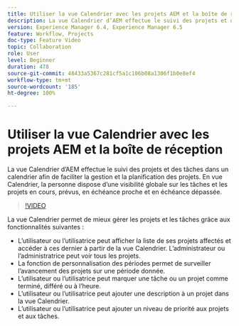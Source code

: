 ```yaml
---
title: Utiliser la vue Calendrier avec les projets AEM et la boîte de réception
description: La vue Calendrier d’AEM effectue le suivi des projets et des tâches dans un calendrier afin de faciliter la gestion et la planification des projets. En vue Calendrier, la personne dispose d’une visibilité globale sur les tâches et les projets en cours, prévus, en échéance proche et en échéance dépassée.
version: Experience Manager 6.4, Experience Manager 6.5
feature: Workflow, Projects
doc-type: Feature Video
topic: Collaboration
role: User
level: Beginner
duration: 478
source-git-commit: 48433a5367c281cf5a1c106b08a1306f1b0e8ef4
workflow-type: tm+mt
source-wordcount: '185'
ht-degree: 100%

---
```



# Utiliser la vue Calendrier avec les projets AEM et la boîte de réception

La vue Calendrier d’AEM effectue le suivi des projets et des tâches dans un calendrier afin de faciliter la gestion et la planification des projets. En vue Calendrier, la personne dispose d’une visibilité globale sur les tâches et les projets en cours, prévus, en échéance proche et en échéance dépassée.

>[!VIDEO](https://video.tv.adobe.com/v/16804?quality=12&learn=on)

La vue Calendrier permet de mieux gérer les projets et les tâches grâce aux fonctionnalités suivantes :

* L’utilisateur ou l’utilisatrice peut afficher la liste de ses projets affectés et accéder à ces dernier à partir de la vue Calendrier. L’administrateur ou l’administratrice peut voir tous les projets.
* La fonction de personnalisation des périodes permet de surveiller l’avancement des projets sur une période donnée.
* L’utilisateur ou l’utilisatrice peut marquer une tâche ou un projet comme terminé, différé ou à l’heure.
* L’utilisateur ou l’utilisatrice peut ajouter une description à un projet dans la vue Calendrier.
* L’utilisateur ou l’utilisatrice peut ajouter un niveau de priorité aux projets et aux tâches.
